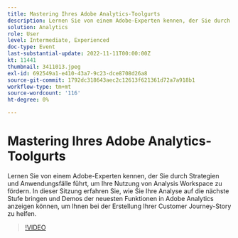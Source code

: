 ```yaml
---
title: Mastering Ihres Adobe Analytics-Toolgurts
description: Lernen Sie von einem Adobe-Experten kennen, der Sie durch Strategien und Anwendungsfälle führt, um Ihre Nutzung von Analysis Workspace zu fördern. In dieser Sitzung erfahren Sie, wie Sie Ihre Analyse auf die nächste Stufe bringen und Demos der neuesten Funktionen in Adobe Analytics anzeigen können, um Ihnen bei der Erstellung Ihrer Customer Journey-Story zu helfen.
solution: Analytics
role: User
level: Intermediate, Experienced
doc-type: Event
last-substantial-update: 2022-11-11T00:00:00Z
kt: 11441
thumbnail: 3411013.jpeg
exl-id: 692549a1-e410-43a7-9c23-dce8708d26a8
source-git-commit: 1792dc318643aec2c12613f621361d72a7a918b1
workflow-type: tm+mt
source-wordcount: '116'
ht-degree: 0%

---
```


# Mastering Ihres Adobe Analytics-Toolgurts

Lernen Sie von einem Adobe-Experten kennen, der Sie durch Strategien und Anwendungsfälle führt, um Ihre Nutzung von Analysis Workspace zu fördern. In dieser Sitzung erfahren Sie, wie Sie Ihre Analyse auf die nächste Stufe bringen und Demos der neuesten Funktionen in Adobe Analytics anzeigen können, um Ihnen bei der Erstellung Ihrer Customer Journey-Story zu helfen.

>[!VIDEO](https://video.tv.adobe.com/v/3411013/?quality=12&learn=on)

